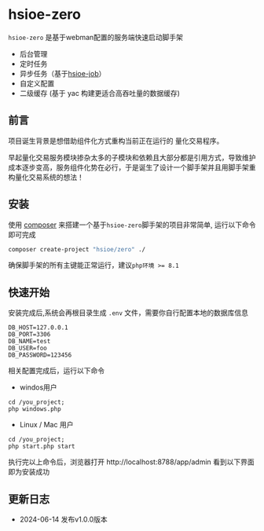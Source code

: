 # hsioe-zero

`hsioe-zero` 是基于webman配置的服务端快速启动脚手架

- 后台管理
- 定时任务
- 异步任务（基于[hsioe-job](https://github.com/dhsioe/jobs)）
- 自定义配置
- 二级缓存 (基于 yac 构建更适合高吞吐量的数据缓存)

## 前言

项目诞生背景是想借助组件化方式重构当前正在运行的 量化交易程序。

早起量化交易服务模块掺杂太多的子模块和依赖且大部分都是引用方式，导致维护成本逐步变高，服务组件化势在必行，于是诞生了设计一个脚手架并且用脚手架重构量化交易系统的想法！

## 安装

使用 [composer](https://getcomposer.org/download/) 来搭建一个基于`hsioe-zero`脚手架的项目非常简单, 运行以下命令即可完成
```sh
composer create-project "hsioe/zero" ./
```

确保脚手架的所有主键能正常运行，建议`php环境 >= 8.1`

## 快速开始

安装完成后,系统会再根目录生成 `.env` 文件，需要你自行配置本地的数据库信息
```angular2html
DB_HOST=127.0.0.1
DB_PORT=3306
DB_NAME=test
DB_USER=foo
DB_PASSWORD=123456
```

相关配置完成后，运行以下命令

- windos用户
```angular2html
cd /you_project;
php windows.php
```

- Linux / Mac 用户
```angular2html
cd /you_project;
php start.php start
```

执行完以上命令后，浏览器打开 http://localhost:8788/app/admin 看到以下界面即为安装成功

## 更新日志
 - 2024-06-14 发布v1.0.0版本